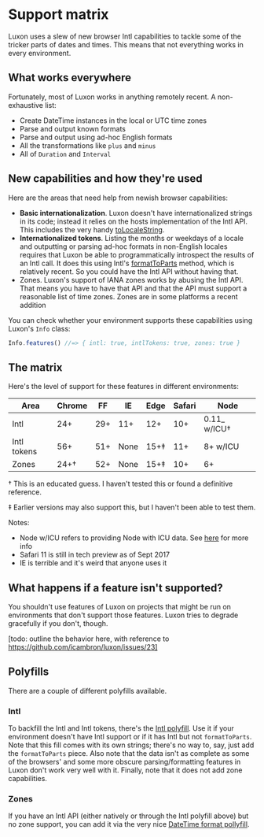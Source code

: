 # Support matrix

Luxon uses a slew of new browser Intl capabilities to tackle some of the tricker parts of dates and times. This means that not everything works in every environment.

## What works everywhere

Fortunately, most of Luxon works in anything remotely recent. A non-exhaustive list:

 * Create DateTime instances in the local or UTC time zones
 * Parse and output known formats
 * Parse and output using ad-hoc English formats
 * All the transformations like `plus` and `minus`
 * All of `Duration` and `Interval`

## New capabilities and how they're used

Here are the areas that need help from newish browser capabilities:

 * **Basic internationalization**. Luxon doesn't have internationalized strings in its code; instead it relies on the hosts implementation of the Intl API. This includes the very handy [toLocaleString](../class/src/datetime.js~DateTime.html#instance-method-toLocaleString).
 * **Internationalized tokens**. Listing the months or weekdays of a locale and outputting or parsing ad-hoc formats in non-English locales requires that Luxon be able to programmatically introspect the results of an Intl call. It does this using Intl's [formatToParts](https://developer.mozilla.org/en-US/docs/Web/JavaScript/Reference/Global_Objects/DateTimeFormat/formatToParts) method, which is relatively recent. So you could have the Intl API without having that.
 * Zones. Luxon's support of IANA zones works by abusing the Intl API. That means you have to have that API and that the API must support a reasonable list of time zones. Zones are in some platforms a recent addition

You can check whether your environment supports these capabilities using Luxon's `Info` class:

```js
Info.features() //=> { intl: true, intlTokens: true, zones: true }
```

## The matrix

Here's the level of support for these features in different environments:

| Area        | Chrome | FF  | IE   | Edge | Safari | Node          |
| ---         | ---    | --- | ---  | ---  | ----   | ---           |
| Intl        | 24+    | 29+ | 11+  | 12+  | 10+    |  0.11_ w/ICU† |
| Intl tokens | 56+    | 51+ | None | 15+‡ | 11+    |  8+ w/ICU     |
| Zones       | 24+†   | 52+ | None | 15+‡ | 10+    |  6+           |

† This is an educated guess. I haven't tested this or found a definitive reference.

‡ Earlier versions may also support this, but I haven't been able to test them.

Notes:
 * Node w/ICU refers to providing Node with ICU data. See [here](https://github.com/nodejs/node/wiki/Intl) for more info
 * Safari 11 is still in tech preview as of Sept 2017
 * IE is terrible and it's weird that anyone uses it

## What happens if a feature isn't supported?

You shouldn't use features of Luxon on projects that might be run on environments that don't support those features. Luxon tries to degrade gracefully if you don't, though.

[todo: outline the behavior here, with reference to https://github.com/icambron/luxon/issues/23]

## Polyfills

There are a couple of different polyfills available.

### Intl

To backfill the Intl and Intl tokens, there's the [Intl polyfill](https://github.com/andyearnshaw/Intl.js/). Use it if your environment doesn't have Intl support or if it has Intl but not `formatToParts`. Note that this fill comes with its own strings; there's no way to, say, just add the `formatToParts` piece. Also note that the data isn't as complete as some of the browsers' and some more obscure parsing/formatting features in Luxon don't work very well with it. Finally, note that it does not add zone capabilities.

### Zones

If you have an Intl API (either natively or through the Intl polyfill above) but no zone support, you can add it via the very nice [DateTime format pollyfill](https://github.com/yahoo/date-time-format-timezone).
